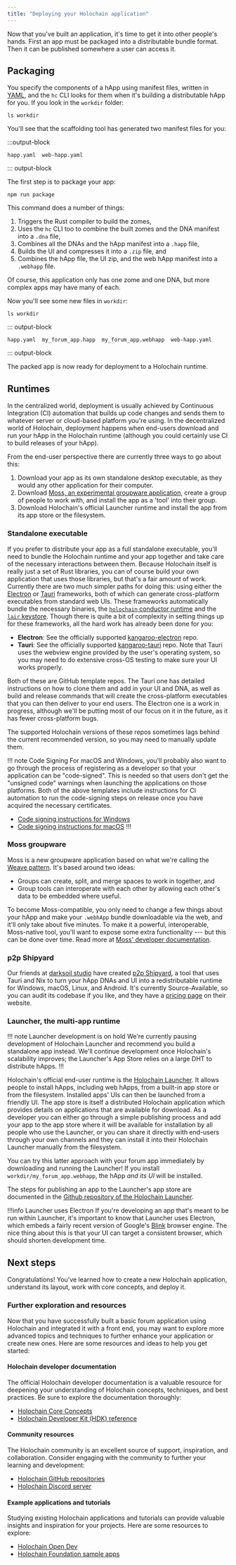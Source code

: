 ```yaml
---
title: "Deploying your Holochain application"
---
```


Now that you've built an application, it's time to get it into other people's hands. First an app must be packaged into a distributable bundle format. Then it can be published somewhere a user can access it.

## Packaging

You specify the components of a hApp using manifest files, written in [YAML](https://yaml.org/), and the `hc` CLI looks for them when it's building a distributable hApp for you. If you look in the `workdir` folder:

```shell
ls workdir
```

You'll see that the scaffolding tool has generated two manifest files for you:

:::output-block
```text
happ.yaml  web-happ.yaml
```
::: output-block

The first step is to package your app:

```shell
npm run package
```

This command does a number of things:

1. Triggers the Rust compiler to build the zomes,
2. Uses the `hc` CLI too to combine the built zomes and the DNA manifest into a `.dna` file,
3. Combines all the DNAs and the hApp manifest into a `.happ` file,
3. Builds the UI and compresses it into a `.zip` file, and
4. Combines the hApp file, the UI zip, and the web hApp manifest into a `.webhapp` file.

Of course, this application only has one zome and one DNA, but more complex apps may have many of each.

Now you'll see some new files in `workdir`:

```shell
ls workdir
```

::: output-block
```text
happ.yaml  my_forum_app.happ  my_forum_app.webhapp  web-happ.yaml
```
::: output-block

The packed app is now ready for deployment to a Holochain runtime.

## Runtimes

In the centralized world, deployment is usually achieved by Continuous Integration (CI) automation that builds up code changes and sends them to whatever server or cloud-based platform you're using. In the decentralized world of Holochain, deployment happens when end-users download and run your hApp in the Holochain runtime (although you could certainly use CI to build releases of your hApp).

From the end-user perspective there are currently three ways to go about this:

1. Download your app as its own standalone desktop executable, as they would any other application for their computer.
2. Download [Moss, an experimental groupware application](https://theweave.social), create a group of people to work with, and install the app as a 'tool' into their group.
3. Download Holochain's official Launcher runtime and install the app from its app store or the filesystem.

### Standalone executable

If you prefer to distribute your app as a full standalone executable, you'll need to bundle the Holochain runtime and your app together and take care of the necessary interactions between them. Because Holochain itself is really just a set of Rust libraries, you can of course build your own application that uses those libraries, but that's a fair amount of work. Currently there are two much simpler paths for doing this: using either the [Electron](https://www.electronjs.org/) or [Tauri](https://tauri.app/) frameworks, both of which can generate cross-platform executables from standard web UIs. These frameworks automatically bundle the necessary binaries, the [`holochain` conductor runtime](https://crates.io/crates/holochain) and the [`lair` keystore](https://crates.io/crates/lair_keystore). Though there is quite a bit of complexity in setting things up for these frameworks, all the hard work has already been done for you:

* **Electron**: See the officially supported [kangaroo-electron](https://github.com/holochain/kangaroo-electron) repo.
* **Tauri**: See the officially supported [kangaroo-tauri](https://github.com/holochain-apps/kangaroo-tauri) repo. Note that Tauri uses the webview engine provided by the user's operating system, so you may need to do extensive cross-OS testing to make sure your UI works properly.

Both of these are GitHub template repos. The Tauri one has detailed instructions on how to clone them and add in your UI and DNA, as well as build and release commands that will create the cross-platform executables that you can then deliver to your end users. The Electron one is a work in progress, although we'll be putting most of our focus on it in the future, as it has fewer cross-platform bugs.

The supported Holochain versions of these repos sometimes lags behind the current recommended version, so you may need to manually update them.

!!! note Code Signing
For macOS and Windows, you'll probably also want to go through the process of registering as a developer so that your application can be "code-signed". This is needed so that users don't get the "unsigned code" warnings when launching the applications on those platforms. Both of the above templates include instructions for CI automation to run the code-signing steps on release once you have acquired the necessary certificates.

* [Code signing instructions for Windows](https://stackoverflow.com/questions/252226/signing-a-windows-exe-file)
* [Code signing instructions for macOS](https://support.apple.com/en-ca/guide/security/sec3ad8e6e53/web)
!!!

### Moss groupware

Moss is a new groupware application based on what we're calling the [Weave pattern](https://theweave.social). It's based around two ideas:

* Groups can create, split, and merge spaces to work in together, and
* Group tools can interoperate with each other by allowing each other's data to be embedded where useful.

To become Moss-compatible, you only need to change a few things about your hApp and make your `.webhApp` bundle downloadable via the web, and it'll only take about five minutes. To make it a powerful, interoperable, Moss-native tool, you'll want to expose some extra functionality --- but this can be done over time. Read more at [Moss' developer documentation](https://dev.theweave.social/).

### p2p Shipyard

Our friends at [darksoil studio](https://darksoil.studio) have created [p2p Shipyard](https://darksoil.studio/p2p-shipyard/), a tool that uses Tauri and Nix to turn your hApp DNAs and UI into a redistributable runtime for Windows, macOS, Linux, and Android. It's currently Source-Available, so you can audit its codebase if you like, and they have a [pricing page](https://darksoil.studio/p2p-shipyard/pricing.html) on their website.

### Launcher, the multi-app runtime

!!! note Launcher development is on hold
We're currently pausing development of Holochain Launcher and recommend you build a standalone app instead. We'll continue development once Holochain's scalability improves; the Launcher's App Store relies on a large DHT to distribute hApps.
!!!

Holochain's official end-user runtime is the [Holochain Launcher](https://github.com/holochain/launcher). It allows people to install hApps, including web hApps, from a built-in app store or from the filesystem. Installed apps' UIs can then be launched from a friendly UI. The app store is itself a distributed Holochain application which provides details on applications that are available for download. As a developer you can either go through a simple publishing process and add your app to the app store where it will be available for installation by all people who use the Launcher, or you can share it directly with end-users through your own channels and they can install it into their Holochain Launcher manually from the filesystem.

You can try this latter approach with your forum app immediately by downloading and running the Launcher! If you install `workdir/my_forum_app.webhapp`, the hApp _and its UI_ will be installed.

The steps for publishing an app to the Launcher's app store are documented in the [Github repository of the Holochain Launcher](https://github.com/holochain/launcher?tab=readme-ov-file#developers).

!!!info Launcher uses Electron
If you're developing an app that's meant to be run within Launcher, it's important to know that Launcher uses Electron, which embeds a fairly recent version of Google's [Blink](https://www.chromium.org/blink/) browser engine. The nice thing about this is that your UI can target a consistent browser, which should shorten development time.

## Next steps

Congratulations! You've learned how to create a new Holochain application, understand its layout, work with core concepts, and deploy it.

### Further exploration and resources

Now that you have successfully built a basic forum application using Holochain and integrated it with a front end, you may want to explore more advanced topics and techniques to further enhance your application or create new ones. Here are some resources and ideas to help you get started:

#### Holochain developer documentation

The official Holochain developer documentation is a valuable resource for deepening your understanding of Holochain concepts, techniques, and best practices. Be sure to explore the documentation thoroughly:

* [Holochain Core Concepts](/concepts/1_the_basics/)
* [Holochain Developer Kit (HDK) reference](https://docs.rs/hdk/latest/hdk)

#### Community resources

The Holochain community is an excellent source of support, inspiration, and collaboration. Consider engaging with the community to further your learning and development:

* [Holochain GitHub repositories](https://github.com/holochain)
* [Holochain Discord server](https://discord.com/invite/DE9dtFXjZb)

#### Example applications and tutorials

Studying existing Holochain applications and tutorials can provide valuable insights and inspiration for your projects. Here are some resources to explore:

* [Holochain Open Dev](https://github.com/holochain-open-dev)
* [Holochain Foundation sample apps](https://github.com/holochain-apps)
